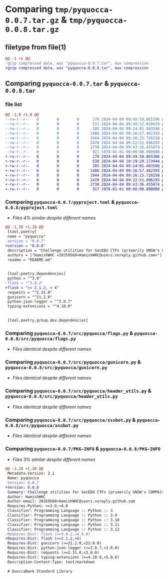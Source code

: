 # Comparing `tmp/pyquocca-0.0.7.tar.gz` & `tmp/pyquocca-0.0.8.tar.gz`

## filetype from file(1)

```diff
@@ -1 +1 @@
-gzip compressed data, was "pyquocca-0.0.7.tar", max compression
+gzip compressed data, was "pyquocca-0.0.8.tar", max compression
```

## Comparing `pyquocca-0.0.7.tar` & `pyquocca-0.0.8.tar`

### file list

```diff
@@ -1,8 +1,8 @@
--rw-r--r--   0        0        0      170 2024-04-04 09:49:58.865306 pyquocca-0.0.7/README.md
--rw-r--r--   0        0        0      531 2024-04-04 09:48:12.826629 pyquocca-0.0.7/pyproject.toml
--rw-r--r--   0        0        0      185 2024-04-04 09:24:01.403598 pyquocca-0.0.7/src/pyquocca/__init__.py
--rw-r--r--   0        0        0     1406 2024-04-04 09:16:57.462393 pyquocca-0.0.7/src/pyquocca/flags.py
--rw-r--r--   0        0        0     1944 2024-04-04 09:26:15.720158 pyquocca-0.0.7/src/pyquocca/gunicorn.py
--rw-r--r--   0        0        0     2470 2024-04-04 09:22:51.096293 pyquocca-0.0.7/src/pyquocca/header_utils.py
--rw-r--r--   0        0        0     2738 2024-04-04 09:43:36.455874 pyquocca-0.0.7/src/pyquocca/xssbot.py
--rw-r--r--   0        0        0      921 1970-01-01 00:00:00.000000 pyquocca-0.0.7/PKG-INFO
+-rw-r--r--   0        0        0      170 2024-04-04 09:49:58.865306 pyquocca-0.0.8/README.md
+-rw-r--r--   0        0        0      538 2024-04-04 10:19:29.173944 pyquocca-0.0.8/pyproject.toml
+-rw-r--r--   0        0        0      185 2024-04-04 09:24:01.403598 pyquocca-0.0.8/src/pyquocca/__init__.py
+-rw-r--r--   0        0        0     1406 2024-04-04 09:16:57.462393 pyquocca-0.0.8/src/pyquocca/flags.py
+-rw-r--r--   0        0        0     1944 2024-04-04 09:26:15.720158 pyquocca-0.0.8/src/pyquocca/gunicorn.py
+-rw-r--r--   0        0        0     2470 2024-04-04 09:22:51.096293 pyquocca-0.0.8/src/pyquocca/header_utils.py
+-rw-r--r--   0        0        0     2738 2024-04-04 09:43:36.455874 pyquocca-0.0.8/src/pyquocca/xssbot.py
+-rw-r--r--   0        0        0      917 1970-01-01 00:00:00.000000 pyquocca-0.0.8/PKG-INFO
```

### Comparing `pyquocca-0.0.7/pyproject.toml` & `pyquocca-0.0.8/pyproject.toml`

 * *Files 4% similar despite different names*

```diff
@@ -1,18 +1,18 @@
 [tool.poetry]
 name = "pyquocca"
-version = "0.0.7"
+version = "0.0.8"
 description = "Challenge utilities for SecEDU CTFs (primarily UNSW's COMP6[48]43)."
 authors = ["HamishWHC <20359560+HamishWHC@users.noreply.github.com>"]
 readme = "README.md"
 
 
 [tool.poetry.dependencies]
 python = "^3.9"
-flask = "^3.0.2"
+flask = ">= 2.1.2, < 4"
 requests = "^2.31.0"
 gunicorn = "^21.2.0"
 python-json-logger = "^2.0.7"
 typing-extensions = "^4.10.0"
 
 
 [tool.poetry.group.dev.dependencies]
```

### Comparing `pyquocca-0.0.7/src/pyquocca/flags.py` & `pyquocca-0.0.8/src/pyquocca/flags.py`

 * *Files identical despite different names*

### Comparing `pyquocca-0.0.7/src/pyquocca/gunicorn.py` & `pyquocca-0.0.8/src/pyquocca/gunicorn.py`

 * *Files identical despite different names*

### Comparing `pyquocca-0.0.7/src/pyquocca/header_utils.py` & `pyquocca-0.0.8/src/pyquocca/header_utils.py`

 * *Files identical despite different names*

### Comparing `pyquocca-0.0.7/src/pyquocca/xssbot.py` & `pyquocca-0.0.8/src/pyquocca/xssbot.py`

 * *Files identical despite different names*

### Comparing `pyquocca-0.0.7/PKG-INFO` & `pyquocca-0.0.8/PKG-INFO`

 * *Files 3% similar despite different names*

```diff
@@ -1,20 +1,20 @@
 Metadata-Version: 2.1
 Name: pyquocca
-Version: 0.0.7
+Version: 0.0.8
 Summary: Challenge utilities for SecEDU CTFs (primarily UNSW's COMP6[48]43).
 Author: HamishWHC
 Author-email: 20359560+HamishWHC@users.noreply.github.com
 Requires-Python: >=3.9,<4.0
 Classifier: Programming Language :: Python :: 3
 Classifier: Programming Language :: Python :: 3.9
 Classifier: Programming Language :: Python :: 3.10
 Classifier: Programming Language :: Python :: 3.11
 Classifier: Programming Language :: Python :: 3.12
-Requires-Dist: flask (>=3.0.2,<4.0.0)
+Requires-Dist: flask (>=2.1.2,<4)
 Requires-Dist: gunicorn (>=21.2.0,<22.0.0)
 Requires-Dist: python-json-logger (>=2.0.7,<3.0.0)
 Requires-Dist: requests (>=2.31.0,<3.0.0)
 Requires-Dist: typing-extensions (>=4.10.0,<5.0.0)
 Description-Content-Type: text/markdown
 
 # QuoccaBank Standard Library
```

